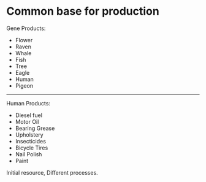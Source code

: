 # Common base for production

Gene Products:
- Flower
- Raven
- Whale
- Fish
- Tree
- Eagle
- Human
- Pigeon

***

Human Products:
- Diesel fuel
- Motor Oil
- Bearing Grease
- Upholstery
- Insecticides
- Bicycle Tires
- Nail Polish
- Paint

Initial resource, Different processes.
